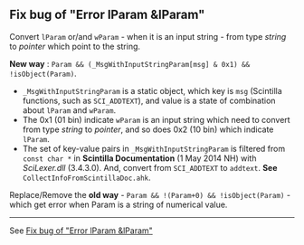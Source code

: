 Fix bug of "Error lParam &lParam"
---

Convert `lParam` or/and `wParam` - when it is an input string - from type *string* to *pointer* which point to the string.

**New way** : `Param && (_MsgWithInputStringParam[msg] & 0x1) && !isObject(Param)`.
 * `_MsgWithInputStringParam` is a static object, which key is `msg` (Scintilla functions, such as `SCI_ADDTEXT`), and value is a state of combination about `lParam` and `wParam`.
 * The 0x1 (01 bin) indicate `wParam` is an input string which need to convert from type *string* to *pointer*, and so does 0x2 (10 bin) which indicate `lParam`.
 * The set of key-value pairs in `_MsgWithInputStringParam` is filtered from `const char *` in **Scintilla Documentation** (1 May 2014 NH) with *SciLexer.dll* (3.4.3.0). And, convert from `SCI_ADDTEXT` to `addtext`. **See** `CollectInfoFromScintillaDoc.ahk`.

Replace/Remove the **old way** - `Param && !(Param+0) && !isObject(Param)` - which get error when Param is a string of numerical value.

---

See [Fix bug of "Error lParam &lParam"](https://github.com/RaptorX/scintilla-wrapper/pull/3)

